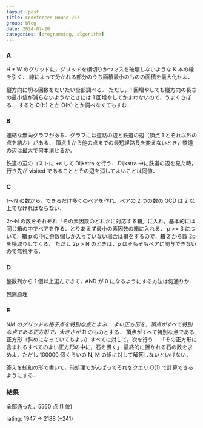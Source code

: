 ```yaml
---
layout: post
title: Codeforces Round 257
group: blog
date: 2014-07-20
categories: [programming, algorithm]
---
```


### A
H * W のグリッドに，グリッドを横切りかつマスを破壊しないような K 本の線を引く．
線によって分かれる部分のうち面積最小のものの面積を最大化せよ．

縦方向に切る回数をだいたい全部調べる．
ただし，1 回増やしても縦方向の長さの最小値が減らないようなときには 1 回増やしてかまわないので，うまくさぼる．
すると O(H) とか O(K) とか調べなくてもすむ．

### B
連結な無向グラフがある．グラフには道路の辺と鉄道の辺（頂点 1 とそれ以外の点を結ぶ）がある．
頂点 1 から他の点までの最短経路長を変えないとき，鉄道の辺は最大で何本消せるか．

鉄道の辺のコストに +ε して Dijkstra を行う．
Dijkstra 中に鉄道の辺を見た時，行き先が visited であることとその辺を消してよいことは同値．

### C
1～N の数から，できるだけ多くのペアを作れ．ペアの 2 つの数の GCD は 2 以上でなければならない．

2～N の数をそれぞれ「その素因数のどれかに対応する箱」に入れ，基本的には同じ箱の中でペアを作る．とりあえず最小の素因数の箱に入れる．
p >= 3 について，箱 p の中に奇数個しか入っていない場合は損をするので，箱 2 から数 2p を横取りしてくる．
ただし 2p > N のときは，p はそもそもペアに関与できないので無視する．

### D
整数列から 1 個以上選んできて，AND が 0 になるようにする方法は何通りか．

包除原理

### E
N*M のグリッドの格子点を特別な点とよぶ．
よい正方形を，頂点がすべて特別な点である正方形で，大きさが 1*1 のものとする．
頂点がすべて特別な点である正方形（斜めになっていてもよい）すべてに対して，次を行う：
「その正方形に含まれるすべてのよい正方形の中に，石を置く」
最終的に置かれる石の数を求めよ．ただし 100000 個くらいの N, M の組に対して解答しないといけない．

答えを総和の形で書いて，前処理でがんばってそれをクエリ O(1) で計算できるようにする．

### 結果
全部通った．5560 点 (1 位)

rating: 1947 -> 2188 (+241)
